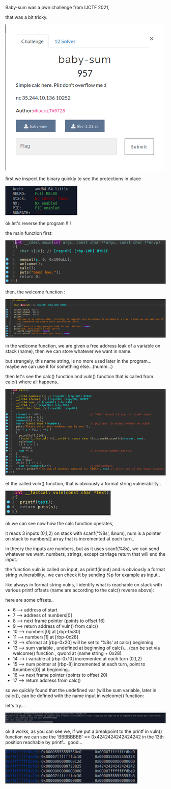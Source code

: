 Baby-sum was a pwn challenge from IJCTF 2021,

that was a bit tricky.

![](https://raw.githubusercontent.com/nobodyisnobody/write-ups/main/IJCTF.2021/pwn/baby-sum/imgs/resume.png)

first we inspect the binary quickly to see the protections in place

![](https://raw.githubusercontent.com/nobodyisnobody/write-ups/main/IJCTF.2021/pwn/baby-sum/imgs/prots.png)

ok let's reverse the program !!!!

the main function first:

![](https://raw.githubusercontent.com/nobodyisnobody/write-ups/main/IJCTF.2021/pwn/baby-sum/imgs/main_rev.png)

then, the welcome function :

![](https://raw.githubusercontent.com/nobodyisnobody/write-ups/main/IJCTF.2021/pwn/baby-sum/imgs/welcome_rev.png)

in the welcome function, we are given a free address leak of a variable on stack (name),  then we can store whatever we want in name.

but strangely, this name string, is no more used later in the program... maybe we can use it for something else...(humm...)

then let's see the calc() function and vuln() function that is called from calc()  where all happens..

![](https://raw.githubusercontent.com/nobodyisnobody/write-ups/main/IJCTF.2021/pwn/baby-sum/imgs/calc_rev.png)

et the called vuln() function, that is obviously a format string vulnerability.. 

![](https://raw.githubusercontent.com/nobodyisnobody/write-ups/main/IJCTF.2021/pwn/baby-sum/imgs/vuln_rev.png)

ok we can see now how the calc function operates,

it reads 3 inputs (0,1,2) on stack with scanf('%8s', &num),  num is a pointer on stack to numbers[] array that is incremented at each turn..

in theory the inputs are numbers, but as it uses scanf(%8s), we can send whatever we want, numbers, strings, except carriage return that will end the input.

the function vuln is called on input, as printf(input)  and is obviously a format string vulnerability.. we can check it by sending %p for example as input..

like always in format string vulns, I identify what is reachable on stack with various printf offsets (name are according to the calc() reverse above):

here are some offsets..
* 6  -->  address of start
* 7  -->  address of numbers[0]
* 8  --> next frame pointer (points to offset 16)
* 9  --> return address of vuln() from calc() 
* 10  --> numbers[0]     at [rbp-0x30]
* 11  --> numbers[1]     at [rbp-0x28]
* 12 --> sformat            at [rbp-0x20]    will be set to '%8s' at calc() beginning
* 13  -->  sum variable , undefined at beginning of calc()... (can be set via welcome() function , qword at (name string + 0x28)
* 14 -->  i variable    at [rbp-0x10]      incremented at each turn (0,1,2)
* 15  --> num pointer  at [rbp-8]      incremented at each turn, point to &numbers[0] at beginning..
* 16 --> next frame pointer (points to offset 20)
* 17 --> return address from calc()

so we quickly found that the undefined var (will be sum variable, later in calc()),  can be defined with the name input in welcome() function:

let's try...

![](https://raw.githubusercontent.com/nobodyisnobody/write-ups/main/IJCTF.2021/pwn/baby-sum/imgs/input1.png)

ok it works, as you can see we, if we put a breakpoint to the printf in vuln() function we can see the 'BBBBBBBB' == 0x4242424242424242   in the 13th position reachable by printf... good...

![](https://raw.githubusercontent.com/nobodyisnobody/write-ups/main/IJCTF.2021/pwn/baby-sum/imgs/dump1.png)

